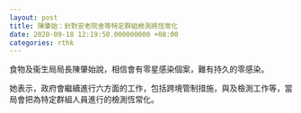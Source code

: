 ```yaml
---
layout: post
title: 陳肇始：針對安老院舍等特定群組檢測將恆常化
date: 2020-09-18 12:19:50.000000000 +08:00
categories: rthk
---
```


食物及衞生局局長陳肇始說，相信會有零星感染個案，難有持久的零感染。

她表示，政府會繼續進行六方面的工作，包括跨境管制措施，與及檢測工作等，當局會把為特定群組人員進行的檢測恆常化。
